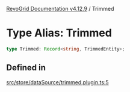 [RevoGrid Documentation v4.12.9](README.md) / Trimmed

# Type Alias: Trimmed

```ts
type Trimmed: Record<string, TrimmedEntity>;
```

## Defined in

[src/store/dataSource/trimmed.plugin.ts:5](https://github.com/revolist/revogrid/blob/5b626b1ece93ea60f82047d059b8a2635455feb4/src/store/dataSource/trimmed.plugin.ts#L5)
